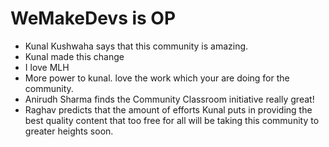 # WeMakeDevs is OP

- Kunal Kushwaha says that this community is amazing.
- Kunal made this change
- I love MLH
- More power to kunal. love the work which your are doing for the community.
- Anirudh Sharma finds the Community Classroom initiative really great!
- Raghav predicts that the amount of efforts Kunal puts in providing the best quality content that too free for all will be taking this community to greater heights soon.


